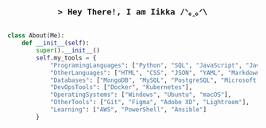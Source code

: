 <h3 align="center">
        <samp>
          > Hey There!, I am Iikka /ᐠ｡ꞈ｡ᐟ\
        </samp>
</h3>


```python

class About(Me):
    def __init__(self):
        super().__init__()
        self.my_tools = {
            "ProgramingLanguages": ["Python", "SQL", "JavaScript", "Java", "Scala", "C"],
            "OtherLanguages": ["HTML", "CSS", "JSON", "YAML", "Markdown"],
            "Databases": ["MongoDB", "MySQL", "PostgreSQL", "Microsoft SQL Server", "SQLite"],
            "DevOpsTools": ["Docker", "Kubernetes"],
            "OperatingSystems": ["Windows", "Ubuntu", "macOS"],
            "OtherTools": ["Git", "Figma", "Adobe XD", "Lightroom"],
            "Learning": ["AWS", "PowerShell", "Ansible"]
        }

```


